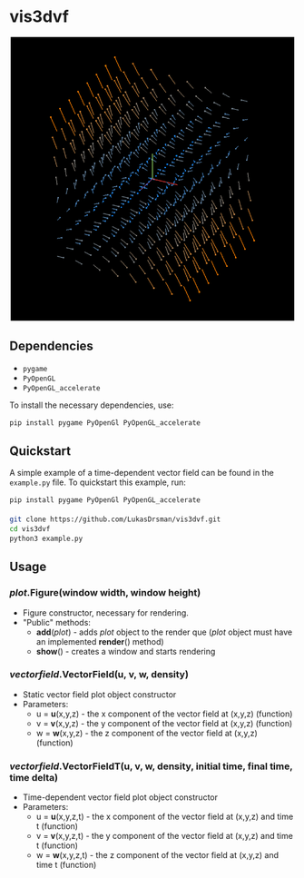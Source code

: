 # vis3dvf

<p align="center">
  <img src="https://github.com/LukasDrsman/vis3dvf/blob/main/assets/screenshot.png" width="500">
</p>

## Dependencies
 - `pygame`
 - `PyOpenGL`
 - `PyOpenGL_accelerate`

To install the necessary dependencies, use:
```sh
pip install pygame PyOpenGl PyOpenGL_accelerate
```

## Quickstart
A simple example of a time-dependent vector field can be found in the `example.py` file. To quickstart this example, run:
```sh
pip install pygame PyOpenGl PyOpenGL_accelerate

git clone https://github.com/LukasDrsman/vis3dvf.git
cd vis3dvf
python3 example.py
```

## Usage
### *plot*.Figure(window width, window height)
 - Figure constructor, necessary for rendering.
 - "Public" methods:
   - **add**(*plot*) - adds *plot* object to the render que (*plot* object must have an implemented **render**() method)
   - **show**() - creates a window and starts rendering

### *vectorfield*.VectorField(u, v, w, density)
 - Static vector field plot object constructor
 - Parameters:
   - u = **u**(x,y,z) - the x component of the vector field at (x,y,z) (function)
   - v = **v**(x,y,z) - the y component of the vector field at (x,y,z) (function)
   - w = **w**(x,y,z) - the z component of the vector field at (x,y,z) (function)


### *vectorfield*.VectorFieldT(u, v, w, density, initial time, final time, time delta)
 - Time-dependent vector field plot object constructor
 - Parameters:
   - u = **u**(x,y,z,t) - the x component of the vector field at (x,y,z) and time t (function)
   - v = **v**(x,y,z,t) - the y component of the vector field at (x,y,z) and time t (function)
   - w = **w**(x,y,z,t) - the z component of the vector field at (x,y,z) and time t (function)
